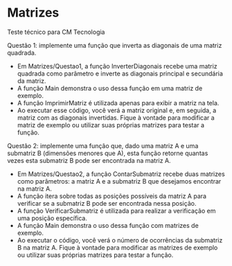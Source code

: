 # Matrizes

Teste técnico para CM Tecnologia

Questão 1: implemente uma função que inverta as diagonais de uma matriz
quadrada.

+ Em Matrizes/Questao1, a função InverterDiagonais recebe uma matriz quadrada como parâmetro e inverte as diagonais principal e secundária da matriz.
+ A função Main demonstra o uso dessa função em uma matriz de exemplo.
+ A função ImprimirMatriz é utilizada apenas para exibir a matriz na tela.
+ Ao executar esse código, você verá a matriz original e, em seguida, a matriz com as diagonais invertidas. Fique à vontade para modificar a matriz de exemplo ou utilizar suas próprias matrizes para testar a função.


Questão 2: implemente uma função que, dado uma matriz A e uma submatriz B
(dimensões menores que A), esta função retorne quantas vezes esta submatriz B
pode ser encontrada na matriz A.

+ Em Matrizes/Questao2, a função ContarSubmatriz recebe duas matrizes como parâmetros: a matriz A e a submatriz B que desejamos encontrar na matriz A.
+ A função itera sobre todas as posições possíveis da matriz A para verificar se a submatriz B pode ser encontrada nessa posição.
+ A função VerificarSubmatriz é utilizada para realizar a verificação em uma posição específica.
+ A função Main demonstra o uso dessa função com matrizes de exemplo.
+ Ao executar o código, você verá o número de ocorrências da submatriz B na matriz A. Fique à vontade para modificar as matrizes de exemplo ou utilizar suas próprias matrizes para testar a função.

